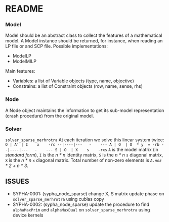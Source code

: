 # README #

### Model ###

Model should be an abstract class to collect the features of a mathematical model. A Model instance
should be returned, for instance, when reading an LP file or and SCP file.
Possible implementations:
* ModelLP
* ModelMILP

Main features:
* Variables: a list of Variable objects (type, name, objective)
* Constrains: a list of Constraint objects (row, name, sense, rhs)

### Node ###

A Node object maintains the information to get its sub-model representation (crash procedure) from
the original model.

### Solver ###

`solver_sparse_merhrotra`
At each iteration we solve this linear system twice:
`
      O | A' | I    x    -rc
      --|----|---   -    ---
      A | O  | O  * y  = -rb
      --|----|---   -    ---
      S | O  | X    s    -rxs
`
`A` is the model matrix (in *standard form*), `I` is the *n * n* identity
matrix, `S` is the *n * n* `s` diagonal matrix, `X` is the *n * n* `x` diagonal matrix.
Total number of non-zero elements is *`A.nnz` * 2 + n * 3*.

## ISSUES ##

* SYPHA-0001: (sypha_node_sparse) change X, S matrix update phase on `solver_sparse_merhrotra` using cublas copy
* SYPHA-0002: (sypha_node_sparse) update the procedure to find `alphaMaxPrim` and `alphaMaxDual` on `solver_sparse_merhrotra` using device kernels